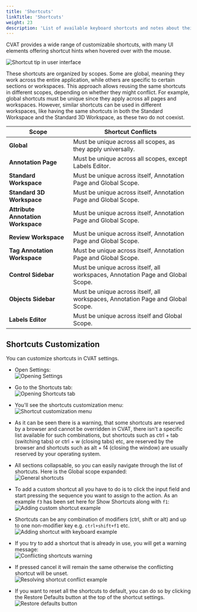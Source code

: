 ```yaml
---
title: 'Shortcuts'
linkTitle: 'Shortcuts'
weight: 23
description: 'List of available keyboard shortcuts and notes about their customization.'
---
```


CVAT provides a wide range of customizable shortcuts, with many UI elements
 offering shortcut hints when hovered over with the mouse.

![Shortcut tip in user interface](/images/image075.jpg)

These shortcuts are organized by scopes. Some are global, meaning they work across the entire application,
 while others are specific to certain sections or workspaces.
 This approach allows reusing the same shortcuts in different scopes, depending on whether they might conflict.
 For example, global shortcuts must be unique since they apply across all pages and workspaces.
 However, similar shortcuts can be used in different workspaces, like having the same shortcuts
 in both the Standard Workspace and the Standard 3D Workspace, as these two do not coexist.

| **Scope**                        | **Shortcut Conflicts**                                                          |
| -------------------------------- | ------------------------------------------------------------------------------- |
| **Global**                       | Must be unique across all scopes, as they apply universally.                    |
| **Annotation Page**              | Must be unique across all scopes, except Labels Editor.                         |
| **Standard Workspace**           | Must be unique across itself, Annotation Page and Global Scope.                 |
| **Standard 3D Workspace**        | Must be unique across itself, Annotation Page and Global Scope.                 |
| **Attribute Annotation Workspace** | Must be unique across itself, Annotation Page and Global Scope.               |
| **Review Workspace**             | Must be unique across itself, Annotation Page and Global Scope.                 |
| **Tag Annotation Workspace**     | Must be unique across itself, Annotation Page and Global Scope.                 |
| **Control Sidebar**              | Must be unique across itself, all workspaces, Annotation Page and Global Scope. |
| **Objects Sidebar**              | Must be unique across itself, all workspaces, Annotation Page and Global Scope. |
| **Labels Editor**                | Must be unique across itself and Global Scope.                                  |

## Shortcuts Customization

You can customize shortcuts in CVAT settings.

- Open Settings:\
![Opening Settings](/images/shortcuts01.png)

- Go to the Shortcuts tab:\
![Opening Shortcuts tab](/images/shortcuts02.png)

- You'll see the shortcuts customization menu:\
![Shortcut customization menu](/images/shortcuts03.png)

- As it can be seen there is a warning, that some shortcuts are reserved by a browser and cannot be overridden in CVAT,
 there isn't a specific list available for such combinations, but shortcuts such as ctrl + tab (switching tabs) or
 ctrl + w (closing tabs) etc, are reserved by the browser and shortcuts such as alt + f4 (closing the window)
 are usually reserved by your operating system.

- All sections collapsable, so you can easily navigate through the list of shortcuts.
 Here is the Global scope expanded:\
![General shortcuts](/images/shortcuts04.png)

- To add a custom shortcut all you have to do is to click the input field and start pressing the sequence you want
 to assign to the action. As an example `f3` has been set here for Show Shortcuts along with `f1`:\
![Adding custom shortcut example](/images/shortcuts05.png)

- Shortcuts can be any combination of modifiers (ctrl, shift or alt)
  and up to one non-modifier key e.g. `ctrl+shift+f1` etc.\
![Adding shortcut with keyboard example](/images/shortcuts06.png)

- If you try to add a shortcut that is already in use, you will get a warning message:\
![Conflicting shortcuts warning](/images/shortcuts07.png)

- If pressed cancel it will remain the same otherwise the conflicting shortcut will be unset.\
![Resolving shortcut conflict example](/images/shortcuts08.png)

- If you want to reset all the shortcuts to default, you can do so by clicking the
 Restore Defaults button at the top of the shortcut settings.\
![Restore defaults button](/images/shortcuts09.png)
